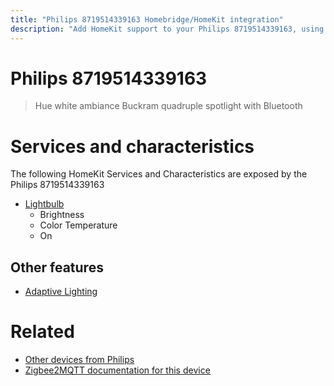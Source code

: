 ```yaml
---
title: "Philips 8719514339163 Homebridge/HomeKit integration"
description: "Add HomeKit support to your Philips 8719514339163, using Homebridge, Zigbee2MQTT and homebridge-z2m."
---
```

<!---
This file has been GENERATED using src/docgen/docgen.ts
DO NOT EDIT THIS FILE MANUALLY!
-->
# Philips 8719514339163
> Hue white ambiance Buckram quadruple spotlight with Bluetooth


# Services and characteristics
The following HomeKit Services and Characteristics are exposed by
the Philips 8719514339163

* [Lightbulb](../../light.md)
  * Brightness
  * Color Temperature
  * On

## Other features
* [Adaptive Lighting](../../light.md)

# Related
* [Other devices from Philips](../index.md#philips)
* [Zigbee2MQTT documentation for this device](https://www.zigbee2mqtt.io/devices/8719514339163.html)